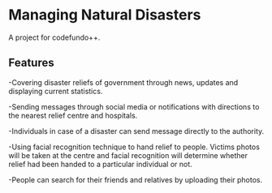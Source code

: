 # Managing Natural Disasters
A project for codefundo++.


## Features
-Covering disaster reliefs of government through news, updates and displaying current statistics.

-Sending messages through social media or notifications with directions to the nearest relief centre and hospitals.

-Individuals in case of a disaster can send message directly to the authority.

-Using facial recognition technique to hand relief to people. Victims photos will be taken at the centre and facial recognition will determine whether relief had been handed to a particular individual or not.

-People can search for their friends and relatives by uploading their photos.
